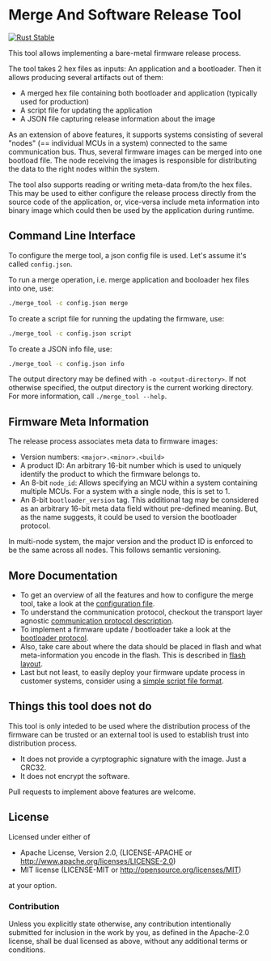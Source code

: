 # Merge And Software Release Tool

[![Rust Stable](https://github.com/raffber/merge_tool/actions/workflows/ci.yml/badge.svg)](https://github.com/raffber/merge_tool/actions/workflows/ci.yml)

This tool allows implementing a bare-metal firmware release process.

The tool takes 2 hex files as inputs: An application and a bootloader. Then it allows producing several artifacts out of them:

* A merged hex file containing both bootloader and application (typically used for production)
* A script file for updating the application
* A JSON file capturing release information about the image

As an extension of above features, it supports systems consisting of several "nodes" (== individual MCUs in a system) connected to the same communication bus. Thus, several firmware images can be merged into
one bootload file. The node receiving the images is responsible for distributing the data to the right nodes within the system.

The tool also supports reading or writing meta-data from/to the hex files.
This may be used to either configure the release process directly from the source code of the application, or, vice-versa include meta information into binary image which could then be used by the application during runtime.

## Command Line Interface

To configure the merge tool, a json config file is used. Let's assume it's called `config.json`.

To run a merge operation, i.e. merge application and booloader hex files into one, use:

```sh
./merge_tool -c config.json merge
```

To create a script file for running the updating the firmware, use:

```sh
./merge_tool -c config.json script
```

To create a JSON info file, use:

```sh
./merge_tool -c config.json info
```

The output directory may be defined with `-o <output-directory>`. If not otherwise specified, the output directory is the current working directory. For more information, call `./merge_tool --help`.

## Firmware Meta Information

The release process associates meta data to firmware images:

* Version numbers: `<major>.<minor>.<build>`
* A product ID: An arbitrary 16-bit number which is used to uniquely identify the product to which the firmware belongs to.
* An 8-bit `node_id`: Allows specifying an MCU within a system containing multiple MCUs. For a system with a single node, this is set to 1.
* An 8-bit `bootloader_version` tag. This additional tag may be considered as an arbitrary 16-bit meta data field without pre-defined meaning. But, as the name suggests, it could be used to version the bootloader protocol.

In multi-node system, the major version and the product ID is enforced to be the same across all nodes. This follows semantic versioning.

## More Documentation

* To get an overview of all the features and how to configure the merge tool, take a look at the [configuration file](doc/config_file.md).
* To understand the communication protocol, checkout the transport layer agnostic [communication protocol description](doc/ddp_protocol.md).
* To implement a firmware update / bootloader take a look at the [bootloader protocol](doc/bootload_protocol.md).
* Also, take care about where the data should be placed in flash and what meta-information you encode in the flash. This is described in [flash layout](doc/flash_layout.md).
* Last but not least, to easily deploy your firmware update process in customer systems, consider using a [simple script file format](doc/script_file_format.md).

## Things this tool does not do

This tool is only inteded to be used where the distribution process of the firmware can be trusted or an external tool is used to establish trust into distribution process.

* It does not provide a cyrptographic signature with the image. Just a CRC32.
* It does not encrypt the software.

Pull requests to implement above features are welcome.

## License

Licensed under either of

* Apache License, Version 2.0, (LICENSE-APACHE or <http://www.apache.org/licenses/LICENSE-2.0>)
* MIT license (LICENSE-MIT or <http://opensource.org/licenses/MIT>)

at your option.

### Contribution

Unless you explicitly state otherwise, any contribution intentionally submitted for inclusion in the work by you, as defined in the Apache-2.0 license, shall be dual licensed as above, without any additional terms or conditions.
